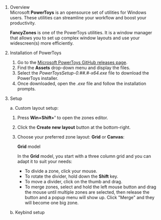 1. Overview                                                             
   Microsoft **PowerToys** is an opensource set of utilities for Windows users. These utilities can streamline your workflow and boost your productivity. 

    **FancyZones** is one of the PowerToys utilities. It is a window manager that allows you to set up complex window layouts and use your widescreen(s) more efficiently.  

2.  Installation of PowerToys
   
   
    1. Go to the [Microsoft PowerToys GitHub releases page](https://github.com/microsoft/PowerToys/releases/tag/v0.53.1).
    2. Find the **Assets** drop-down menu and display the files.
    3. Select the *PowerToysSetup-0.##.#-x64.exe* file to download the PowerToys installer.
    4. Once downloaded, open the *.exe* file and follow the installation prompts.

3. Setup

    a. Custom layout setup:

    1. Press **Win+Shift+'** to open the zones editor.
    2. Click the **Create new layout** button at the bottom-right.
    3. Choose your preferred zone layout: **Grid** or **Canvas**:
   
        **Grid** model

        In the **Grid** model, you start with a three column grid and you can adapt it to suit your needs: 
        - To divide a zone, click your mouse.
        - To rotate the divider, hold down the **Shift** key.
        - To move a divider, click on the thumb and drag.
        - To merge zones, select and hold the left mouse button and drag the mouse until multiple zones are selected, then release the button and a popup menu will show up. Click "Merge" and they will become one big zone.

   
       

    b. Keybind setup




   



